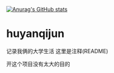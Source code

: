 [![Anurag's GitHub stats](https://github-readme-stats.vercel.app/api?username=yanqi17118357)](https://github.com/anuraghazra/github-readme-stats)

# huyanqijun
记录我俩的大学生活
这里是注释(README)

开这个项目没有太大的目的
